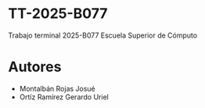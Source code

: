# TT-2025-B077
Trabajo terminal 2025-B077 Escuela Superior de Cómputo
# Autores 
- Montalbán Rojas Josué
- Ortíz Ramírez Gerardo Uriel
